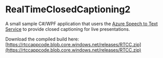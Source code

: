 # RealTimeClosedCaptioning2

A small sample C#/WPF application that users the [Azure Speech to Text Service](https://azure.microsoft.com/en-us/services/cognitive-services/speech-to-text/) to provide closed captioning for live presentations. 

Download the compiled build here: [https://rtccappcode.blob.core.windows.net/releases/RTCC.zip](https://rtccappcode.blob.core.windows.net/releases/RTCC.zip)

